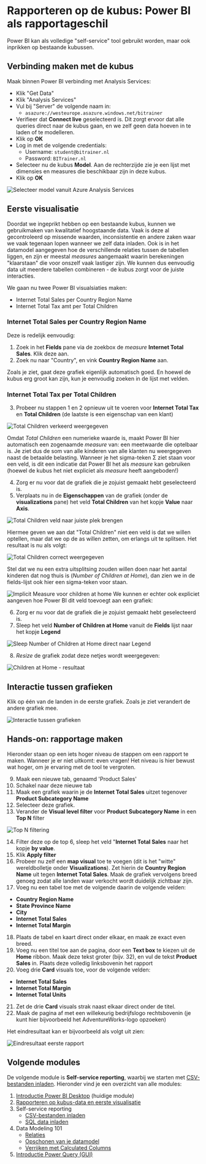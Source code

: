# Rapporteren op de kubus: Power BI als rapportageschil

Power BI kan als volledige "self-service" tool gebruikt worden, maar ook inprikken op bestaande kubussen.

## Verbinding maken met de kubus

Maak binnen Power BI verbinding met Analysis Services:

* Klik "Get Data"
* Klik "Analysis Services"
* Vul bij "Server" de volgende naam in:
  * `asazure://westeurope.asazure.windows.net/bitrainer`
* Verifieer dat **Connect live** geselecteerd is. Dit zorgt ervoor dat alle queries direct naar de kubus gaan, en we zelf geen data hoeven in te laden of te modelleren.
* Klik op **OK**
* Log in met de volgende credentials:
  * Username: `student@bitrainer.nl`
  * Password: `BITrainer.nl`
* Selecteer nu de kubus **Model**. Aan de rechterzijde zie je een lijst met dimensies en measures die beschikbaar zijn in deze kubus.
* Klik op **OK**

![Selecteer model vanuit Azure Analysis Services](img/SelectModelFromAAS.png)

## Eerste visualisatie

Doordat we ingeprikt hebben op een bestaande kubus, kunnen we gebruikmaken van kwalitatief hoogstaande data. Vaak is deze al gecontroleerd op missende waarden, inconsistentie en andere zaken waar we vaak tegenaan lopen wanneer we zelf data inladen. Ook is in het datamodel aangegeven hoe de verschillende relaties tussen de tabellen liggen, en zijn er meestal *measures* aangemaakt waarin berekeningen "klaarstaan" die voor onszelf vaak lastiger zijn. We kunnen dus eenvoudig data uit meerdere tabellen combineren - de kubus zorgt voor de juiste interacties.

We gaan nu twee Power BI visualsiaties maken:

* Internet Total Sales per Country Region Name
* Internet Total Tax amt per Total Children

### Internet Total Sales per Country Region Name

Deze is redelijk eenvoudig:

1. Zoek in het **Fields** pane via de zoekbox de *measure* **Internet Total Sales**. Klik deze aan.
2. Zoek nu naar "Country", en vink **Country Region Name** aan.

Zoals je ziet, gaat deze grafiek eigenlijk automatisch goed. En hoewel de kubus erg groot kan zijn, kun je eenvoudig zoeken in de lijst met velden.

### Internet Total Tax per Total Children

3. Probeer nu stappen 1 en 2 opnieuw uit te voeren voor **Internet Total Tax** en **Total Children** (de laatste is een eigenschap van een klant)

![Total Children verkeerd weergegeven](img/01-total-children-wrong.png)

Omdat *Total Children* een numerieke waarde is, maakt Power BI hier automatisch een zogenaamde *measure* van: een meetwaarde die optelbaar is. Je ziet dus de som van alle kinderen van alle klanten nu weergegeven naast de betaalde belasting. Wanneer je het sigma-teken &Sigma; ziet staan voor een veld, is dit een indicatie dat Power BI het als *measure* kan gebruiken (hoewel de kubus het niet expliciet als *measure* heeft aangeboden!)

4. Zorg er nu voor dat de grafiek die je zojuist gemaakt hebt geselecteerd is.
5. Verplaats nu in de **Eigenschappen** van de grafiek (onder de **visualizations** pane) het veld **Total Children** van het kopje **Value** naar **Axis**.

![Total Children veld naar juiste plek brengen](img/02-total-children-to-axis.png)

Hiermee geven we aan dat "Total Children" niet een veld is dat we willen optellen, maar dat we op de as willen zetten, om erlangs uit te splitsen. Het resultaat is nu als volgt:

![Total Children correct weergegeven](img/03-total-children-correct.png)

Stel dat we nu een extra uitsplitsing zouden willen doen naar het aantal kinderen dat nog thuis is (*Number of Children at Home*), dan zien we in de fields-lijst ook hier een sigma-teken voor staan. 

![Implicit Measure voor children at home](img/04-sigma-children-at-home.png)
We kunnen er echter ook expliciet aangeven hoe Power BI dit veld toevoegt aan een grafiek:

6. Zorg er nu voor dat de grafiek die je zojuist gemaakt hebt geselecteerd is.
7. Sleep het veld **Number of Children at Home** vanuit de **Fields** lijst naar het kopje **Legend**

![Sleep Number of Children at Home direct naar Legend](img/05-sleep-children-at-home.png)

8. *Resize* de grafiek zodat deze netjes wordt weergegeven:

![Children at Home - resultaat](img/06-children-at-home-correct.png)

## Interactie tussen grafieken

Klik op één van de landen in de eerste grafiek. Zoals je ziet verandert de andere grafiek mee.

![Interactie tussen grafieken](img/07-interactie-tussen-grafieken.png)

## Hands-on: rapportage maken

Hieronder staan op een iets hoger niveau de stappen om een rapport te maken. Wanneer je er niet uitkomt: even vragen! Het niveau is hier bewust wat hoger, om je ervaring met de tool te vergroten.

9. Maak een nieuwe tab, genaamd 'Product Sales'
10. Schakel naar deze nieuwe tab
11. Maak een grafiek waarin je de **Internet Total Sales** uitzet tegenover **Product Subcategory Name**
12. Selecteer deze grafiek.
13. Verander de **Visual level filter** voor **Product Subcategory Name** in een **Top N** filter

![Top N filtering](img/08-top-n-filter.png)

14. Filter deze op de top 6, sleep het veld "**Internet Total Sales** naar het kopje **by value**.
15. Klik **Apply filter**
16. Probeer nu zelf een **map visual** toe te voegen (dit is het "witte" wereldbolletje onder **Visualizations**). Zet hierin de **Country Region Name** uit tegen **Internet Total Sales**. Maak de grafiek vervolgens breed genoeg zodat alle landen waar verkocht wordt duidelijk zichtbaar zijn.
17. Voeg nu een tabel toe met de volgende daarin de volgende velden:
   * **Country Region Name**
   * **State Province Name**
   * **City**
   * **Internet Total Sales**
   * **Internet Total Margin**
18. Plaats de tabel en kaart direct onder elkaar, en maak ze exact even breed.
19. Voeg nu een titel toe aan de pagina, door een **Text box** te kiezen uit de **Home** ribbon. Maak deze tekst groter (bijv. 32), en vul de tekst **Product Sales** in. Plaats deze volledig linksbovenin het rapport
20. Voeg drie **Card** visuals toe, voor de volgende velden:
   * **Internet Total Sales**
   * **Internet Total Margin**
   * **Internet Total Units**
21. Zet de drie **Card** visuals strak naast elkaar direct onder de titel.
22. Maak de pagina af met een willekeurig bedrijfslogo rechtsbovenin (je kunt hier bijvoorbeeld het AdventureWorks-logo opzoeken)

Het eindresultaat kan er bijvoorbeeld als volgt uit zien:

![Eindresultaat eerste rapport](img/09-eindresultaat-eerste-rapport.png)

## Volgende modules

De volgende module is **Self-service reporting**, waarbij we starten met  [CSV-bestanden inladen](../03-Self-service-reporting/03-csv-inladen.md). Hieronder vind je een overzicht van alle modules:

1. [Introductie Power BI Desktop](../01-Introduction/01-introductie-powerbi-desktop.md) (huidige module)
2. [Rapporteren op kubus-data en eerste visualisatie](../02-Reporting-on-Cube-Data/02-reporting-on-cube-data.md)
3. Self-service reporting
   * [CSV-bestanden inladen](../03-Self-service-reporting/03-csv-inladen.md)
   * [SQL data inladen](../03-Self-service-reporting/04-sql-inladen.md)
4. Data Modeling 101
   * [Relaties](../04-Data-Modeling-101/05-relaties.md)
   * [Opschonen van je datamodel](../04-Data-Modeling-101/06-opschonen.md)
   * [Verrijken met Calculated Columns](../04-Data-Modeling-101/07-calc-columns.md)
5. [Introductie Power Query (GUI)](../05-Power-Query-GUI/08-power-query.md)
